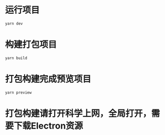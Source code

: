 # 运行项目
```
yarn dev
```
# 构建打包项目
```
yarn build
```
# 打包构建完成预览项目
```
yarn preview
```
# 打包构建请打开科学上网，全局打开，需要下载Electron资源
